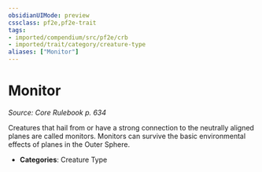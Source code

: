 ```yaml
---
obsidianUIMode: preview
cssclass: pf2e,pf2e-trait
tags:
- imported/compendium/src/pf2e/crb
- imported/trait/category/creature-type
aliases: ["Monitor"]
---
```

# Monitor  
*Source: Core Rulebook p. 634*  

Creatures that hail from or have a strong connection to the neutrally aligned planes are called monitors. Monitors can survive the basic environmental effects of planes in the Outer Sphere.

- **Categories**: Creature Type